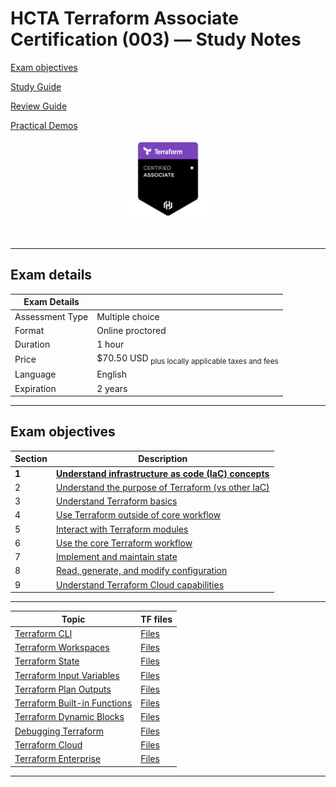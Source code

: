 # HCTA Terraform Associate Certification (003) — Study Notes

[Exam objectives](https://www.hashicorp.com/certification/terraform-associate)

[Study Guide](https://developer.hashicorp.com/terraform/tutorials/certification-003/associate-study-003)

[Review Guide](https://developer.hashicorp.com/terraform/tutorials/certification-003/associate-review-003?product_intent=terraform)

[Practical Demos](https://terraformguru.com/terraform-certification-using-aws-cloud/)

<p align="center">
  <img src="images/hcta-badge.webp" {:height="25%" width="25%"}>
</p>
<br/>

---  

## Exam details

Exam Details  |   |
------------- | - |  
Assessment Type	| Multiple choice
Format	| Online proctored
Duration	| 1 hour
Price	| $70.50 USD <sub>plus locally applicable taxes and fees</sub>
Language	| English
Expiration |	2 years

---  

## Exam objectives

Section | Description |
------- | ----------- |  
**1**	| [**Understand infrastructure as code (IaC) concepts**](sections/section1)
2	| [Understand the purpose of Terraform (vs other IaC)](sections/section2)
3	| [Understand Terraform basics](sections/section3)
4	| [Use Terraform outside of core workflow](sections/section4)
5	| [Interact with Terraform modules](sections/section5)
6	| [Use the core Terraform workflow](sections/section6)
7	| [Implement and maintain state](sections/section7)
8	| [Read, generate, and modify configuration](sections/section8)
9	| [Understand Terraform Cloud capabilities](sections/section9)



---  

**Topic**	| TF files |
--------- | -------- |
[Terraform CLI](cli/README.md)  | [Files](misc/cli/)  |
[Terraform Workspaces](workspaces/README.md)  | [Files](misc/workspaces/)  |
[Terraform State](state/README.md)  | [Files](misc/state/)  |
[Terraform Input Variables](variables/README.md)  | [Files](misc/variables/)  |
[Terraform Plan Outputs](outputs/README.md)  | [Files](misc/outputs/) |
[Terraform Built-in Functions ](builtins/README.md)  | [Files](misc/builtins/)  |
[Terraform Dynamic Blocks](dynamic/README.md)  | [Files](misc/dynamic/)  |
[Debugging Terraform](debugging/README.md)  | [Files](misc/debugging/)  |
[Terraform Cloud](tfc/README.md)  | [Files](misc/tfc/)  |
[Terraform Enterprise](tfe/README.md)  | [Files](misc/tfe/)  |

---  
